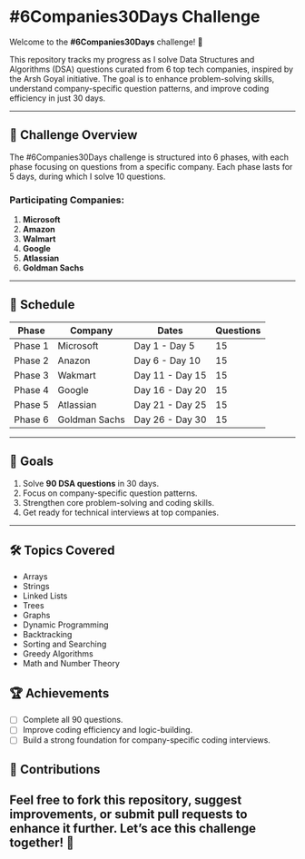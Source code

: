 
# #6Companies30Days Challenge

Welcome to the **#6Companies30Days** challenge! 🎯

This repository tracks my progress as I solve Data Structures and Algorithms (DSA) questions curated from 6 top tech companies, inspired by the Arsh Goyal initiative. The goal is to enhance problem-solving skills, understand company-specific question patterns, and improve coding efficiency in just 30 days.

---

## 🚀 Challenge Overview

The #6Companies30Days challenge is structured into 6 phases, with each phase focusing on questions from a specific company. Each phase lasts for 5 days, during which I solve 10 questions.

### Participating Companies:
1. **Microsoft**
2. **Amazon**
3. **Walmart**
4. **Google**
5. **Atlassian**
6. **Goldman Sachs**

---

## 📅 Schedule

| **Phase**        | **Company** | **Dates**       | **Questions** |
|-------------------|-------------|-----------------|---------------|
| Phase 1          | Microsoft   | Day 1 - Day 5   | 15            |
| Phase 2          | Anazon      | Day 6 - Day 10  | 15            |
| Phase 3          | Wakmart      | Day 11 - Day 15 | 15            |
| Phase 4          | Google       | Day 16 - Day 20 | 15            |
| Phase 5          | Atlassian    | Day 21 - Day 25 | 15            |
| Phase 6          | Goldman Sachs      | Day 26 - Day 30 | 15            |

---

## 🌟 Goals

1. Solve **90 DSA questions** in 30 days.
2. Focus on company-specific question patterns.
3. Strengthen core problem-solving and coding skills.
4. Get ready for technical interviews at top companies.

---

## 🛠️ Topics Covered

- Arrays
- Strings
- Linked Lists
- Trees
- Graphs
- Dynamic Programming
- Backtracking
- Sorting and Searching
- Greedy Algorithms
- Math and Number Theory


## 🏆 Achievements

- [ ] Complete all 90 questions.
- [ ] Improve coding efficiency and logic-building.
- [ ] Build a strong foundation for company-specific coding interviews.

## 🤝 Contributions

Feel free to fork this repository, suggest improvements, or submit pull requests to enhance it further. Let’s ace this challenge together! 💪
---
